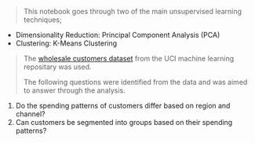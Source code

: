 ﻿


> This notebook goes through two of the main unsupervised learning techniques; 

 - Dimensionality Reduction: Principal Component Analysis (PCA)
 - Clustering: K-Means Clustering

> The [wholesale customers dataset](https://archive.ics.uci.edu/ml/datasets/wholesale+customers) from the UCI machine learning repositary was used. 
> 
> The following questions were identified from the data and was aimed to answer through the analysis. 
> 

 1. Do the spending patterns of customers differ based on region and channel?
 2. Can customers be segmented into groups based on their spending patterns?


